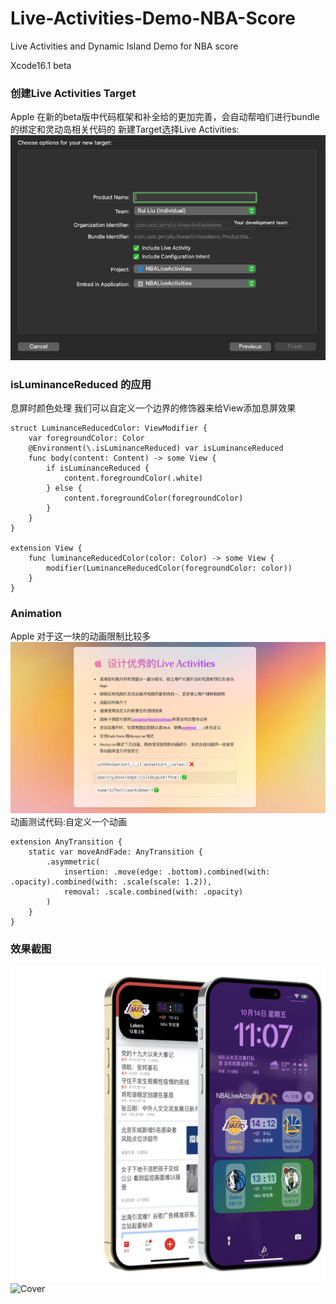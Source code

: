 # Live-Activities-Demo-NBA-Score
Live Activities and Dynamic Island Demo for NBA score

Xcode16.1 beta 
### 创建Live Activities Target
Apple 在新的beta版中代码框架和补全给的更加完善，会自动帮咱们进行bundle的绑定和灵动岛相关代码的
新建Target选择Live Activities:
![截屏2022-08-18 21 26 13](https://github.com/jerryliurui/Live-Activities-Demo-NBA-Score/blob/main/%E6%88%AA%E5%B1%8F2022-10-17%2010.36.43.png)

### isLuminanceReduced 的应用
息屏时颜色处理
我们可以自定义一个边界的修饰器来给View添加息屏效果
```
struct LuminanceReducedColor: ViewModifier {
    var foregroundColor: Color
    @Environment(\.isLuminanceReduced) var isLuminanceReduced
    func body(content: Content) -> some View {
        if isLuminanceReduced {
            content.foregroundColor(.white)
        } else {
            content.foregroundColor(foregroundColor)
        }
    }
}

extension View {
    func luminanceReducedColor(color: Color) -> some View {
        modifier(LuminanceReducedColor(foregroundColor: color))
    }
}
```

### Animation
Apple 对于这一块的动画限制比较多
![截屏2022-08-18 21 26 13](https://github.com/jerryliurui/Live-Activities-Demo-NBA-Score/blob/main/%E6%88%AA%E5%B1%8F2022-10-11%2018.48.54.png)
动画测试代码:自定义一个动画
```
extension AnyTransition {
    static var moveAndFade: AnyTransition {
        .asymmetric(
            insertion: .move(edge: .bottom).combined(with: .opacity).combined(with: .scale(scale: 1.2)),
            removal: .scale.combined(with: .opacity)
        )
    }
}
```

### 效果截图
![截屏2022-08-18 21 26 13](https://github.com/jerryliurui/Live-Activities-Demo-NBA-Score/blob/main/iPhone%20Space%20Gold%20Left.png)
<img src="[images/cover.png](https://github.com/jerryliurui/Live-Activities-Demo-NBA-Score/blob/main/iPhone%20Space%20Gold%20Left.png)" alt="Cover" width="50%"/>
